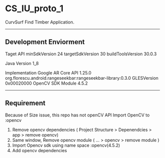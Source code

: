 # CS_IU_proto_1
CurvSurf Find Timber Application.

-------------------
Development Enviorment
-------------------
Taget API
minSdkVersion 24
targetSdkVersion 30
buildToolsVersion 30.0.3

Java Version 1_8

Implementation
Google AR Core API 1.25.0
org.florescu.android.rangeseekbar:rangeseekbar-library:0.3.0
GLESVersion 0x00020000
OpenCV SDK Module 4.5.2

-------------------
Requirement
-------------------
Because of Size issue, this repo has not openCV API
Import OpenCV to :opencv
1. Remove opencv dependencies ( Project Structure > Depenendcies > app > remove opencv)
2. Same window, Remove opencv module ( ... > opencv > remove module )
3. Import Opencv sdk using name space :opencv(4.5.2)
4. Add opencv dependencies


